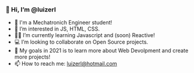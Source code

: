 ### 👋 Hi, I’m @luizerl
- 🤖 I'm a Mechatronich Engineer student!
- 👀 I’m interested in JS, HTML, CSS.
- 👨‍💻 I’m currently learning Javascript and (soon) Reactive!
- 💻 I’m looking to collaborate on Open Source projects.
- 🎯 My goals in 2021 is to learn more about Web Devolpment and create more projects!
- 📫 How to reach me: luizerl@hotmail.com


